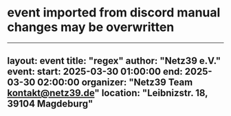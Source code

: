 # event imported from discord manual changes may be overwritten
---
 
layout: event
title: "regex"
author: "Netz39 e.V." 
event:
  start: 2025-03-30 01:00:00 
  end:   2025-03-30 02:00:00 
  organizer: "Netz39 Team <kontakt@netz39.de>" 
  location: "Leibnizstr. 18, 39104 Magdeburg"
---